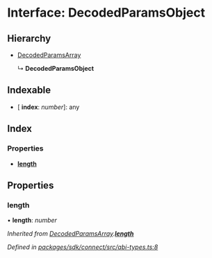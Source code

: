 # Interface: DecodedParamsObject

## Hierarchy

* [DecodedParamsArray](_abi_types_.decodedparamsarray.md)

  ↳ **DecodedParamsObject**

## Indexable

* \[ **index**: *number*\]: any

## Index

### Properties

* [__length__](_abi_types_.decodedparamsobject.md#__length__)

## Properties

###  __length__

• **__length__**: *number*

*Inherited from [DecodedParamsArray](_abi_types_.decodedparamsarray.md).[__length__](_abi_types_.decodedparamsarray.md#__length__)*

*Defined in [packages/sdk/connect/src/abi-types.ts:8](https://github.com/celo-org/celo-monorepo/blob/master/packages/sdk/connect/src/abi-types.ts#L8)*
